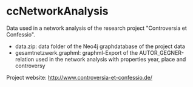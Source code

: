 # ccNetworkAnalysis
Data used in a network analysis of the research project "Controversia et Confessio".

* data.zip: data folder of the Neo4j graphdatabase of the project data
* gesamtnetzwerk.graphml: graphml-Export of the AUTOR_GEGNER-relation used in the network analysis with properties year, place and controversy

Project website: http://www.controversia-et-confessio.de/
